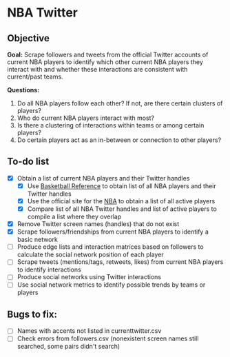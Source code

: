 # NBA Twitter

## Objective
**Goal:** Scrape followers and tweets from the official Twitter accounts of current NBA players to identify which other current NBA players they interact with and whether these interactions are consistent with current/past teams.

**Questions:**  
1. Do all NBA players follow each other? If not, are there certain clusters of players?
2. Who do current NBA players interact with most?  
3. Is there a clustering of interactions within teams or among certain players?  
4. Do certain players act as an in-between or connection to other players?  


## To-do list  
- [x] Obtain a list of current NBA players and their Twitter handles  
  - [x] Use [Basketball Reference](https://www.basketball-reference.com/friv/twitter.html) to obtain list of all NBA players and their Twitter handles  
  - [x] Use the official site for the [NBA](https://nba.com/players/) to obtain a list of all active players 
  - [x] Compare list of all NBA Twitter handles and list of active players to compile a list where they overlap 
- [x] Remove Twitter screen names (handles) that do not exist
- [x] Scrape followers/friendships from current NBA players to identify a basic network
- [ ] Produce edge lists and interaction matrices based on followers to calculate the social network position of each player  
- [ ] Scrape tweets (mentions/tags, retweets, likes) from current NBA players to identify interactions  
- [ ] Produce social networks using Twitter interactions  
- [ ] Use social network metrics to identify possible trends by teams or players  

## Bugs to fix: 
- [ ] Names with accents not listed in currenttwitter.csv
- [ ] Check errors from followers.csv (nonexistent screen names still searched, some pairs didn't search)
